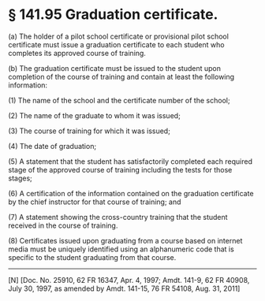 # § 141.95   Graduation certificate.

(a) The holder of a pilot school certificate or provisional pilot school certificate must issue a graduation certificate to each student who completes its approved course of training. 


(b) The graduation certificate must be issued to the student upon completion of the course of training and contain at least the following information: 


(1) The name of the school and the certificate number of the school; 


(2) The name of the graduate to whom it was issued; 


(3) The course of training for which it was issued; 


(4) The date of graduation; 


(5) A statement that the student has satisfactorily completed each required stage of the approved course of training including the tests for those stages; 


(6) A certification of the information contained on the graduation certificate by the chief instructor for that course of training; and 


(7) A statement showing the cross-country training that the student received in the course of training. 


(8) Certificates issued upon graduating from a course based on internet media must be uniquely identified using an alphanumeric code that is specific to the student graduating from that course.



---

[N] [Doc. No. 25910, 62 FR 16347, Apr. 4, 1997; Amdt. 141-9, 62 FR 40908, July 30, 1997, as amended by Amdt. 141-15, 76 FR 54108, Aug. 31, 2011]




